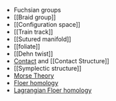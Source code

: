 - Fuchsian groups
- [[Braid group]]
- [[Configuration space]]
- [[Train track]]
- [[Sutured manifold]]
- [[foliate]]
- [[Dehn twist]]
- [Contact](../Subjects/Contact.md) and [[Contact Structure]]
- [[Symplectic structure]]
- [Morse Theory](Morse%20Theory.md)
- [Floer homology](Floer%20homology.md)
- [Lagrangian Floer homology](Lagrangian%20Floer%20homology)